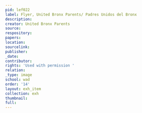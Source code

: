 ```yaml
---
pid: lef022
label: Flyer, United Bronx Parents/ Padres Unidos del Bronx
description:
creator: United Bronx Parents
source:
respository:
papers:
location:
sourcelink:
publisher:
_date:
contributor:
rights: 'Used with permission '
relation:
_type: image
school: wad
order: '14'
layout: exh_item
collection: exh
thumbnail:
full:
---
```


